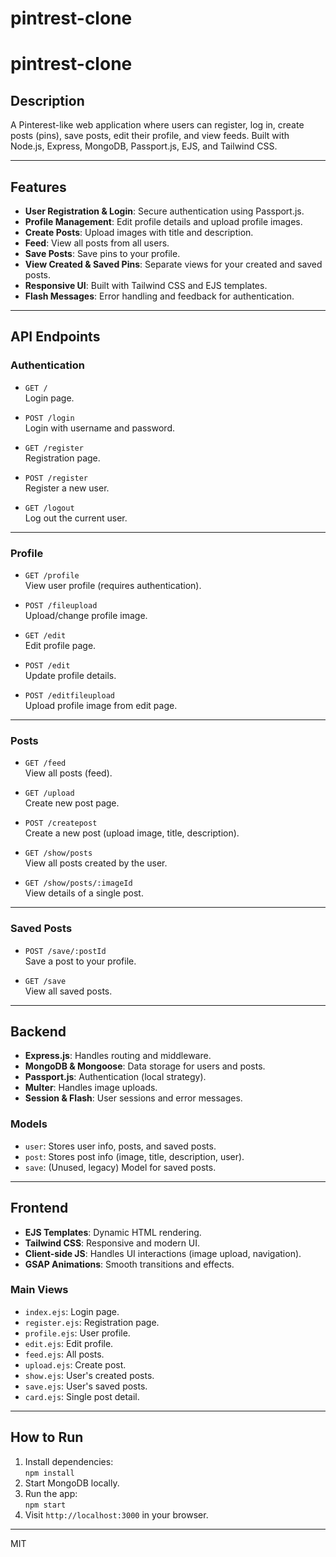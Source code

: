 ﻿# pintrest-clone
# pintrest-clone

## Description

A Pinterest-like web application where users can register, log in, create posts (pins), save posts, edit their profile, and view feeds. Built with Node.js, Express, MongoDB, Passport.js, EJS, and Tailwind CSS.

---

## Features

- **User Registration & Login**: Secure authentication using Passport.js.
- **Profile Management**: Edit profile details and upload profile images.
- **Create Posts**: Upload images with title and description.
- **Feed**: View all posts from all users.
- **Save Posts**: Save pins to your profile.
- **View Created & Saved Pins**: Separate views for your created and saved posts.
- **Responsive UI**: Built with Tailwind CSS and EJS templates.
- **Flash Messages**: Error handling and feedback for authentication.

---

## API Endpoints

### Authentication

- `GET /`  
  Login page.

- `POST /login`  
  Login with username and password.

- `GET /register`  
  Registration page.

- `POST /register`  
  Register a new user.

- `GET /logout`  
  Log out the current user.

---

### Profile

- `GET /profile`  
  View user profile (requires authentication).

- `POST /fileupload`  
  Upload/change profile image.

- `GET /edit`  
  Edit profile page.

- `POST /edit`  
  Update profile details.

- `POST /editfileupload`  
  Upload profile image from edit page.

---

### Posts

- `GET /feed`  
  View all posts (feed).

- `GET /upload`  
  Create new post page.

- `POST /createpost`  
  Create a new post (upload image, title, description).

- `GET /show/posts`  
  View all posts created by the user.

- `GET /show/posts/:imageId`  
  View details of a single post.

---

### Saved Posts

- `POST /save/:postId`  
  Save a post to your profile.

- `GET /save`  
  View all saved posts.

---

## Backend

- **Express.js**: Handles routing and middleware.
- **MongoDB & Mongoose**: Data storage for users and posts.
- **Passport.js**: Authentication (local strategy).
- **Multer**: Handles image uploads.
- **Session & Flash**: User sessions and error messages.

### Models

- `user`: Stores user info, posts, and saved posts.
- `post`: Stores post info (image, title, description, user).
- `save`: (Unused, legacy) Model for saved posts.

---

## Frontend

- **EJS Templates**: Dynamic HTML rendering.
- **Tailwind CSS**: Responsive and modern UI.
- **Client-side JS**: Handles UI interactions (image upload, navigation).
- **GSAP Animations**: Smooth transitions and effects.

### Main Views

- `index.ejs`: Login page.
- `register.ejs`: Registration page.
- `profile.ejs`: User profile.
- `edit.ejs`: Edit profile.
- `feed.ejs`: All posts.
- `upload.ejs`: Create post.
- `show.ejs`: User's created posts.
- `save.ejs`: User's saved posts.
- `card.ejs`: Single post detail.

---

## How to Run

1. Install dependencies:  
   `npm install`
2. Start MongoDB locally.
3. Run the app:  
   `npm start`
4. Visit `http://localhost:3000` in your browser.

---



MIT
